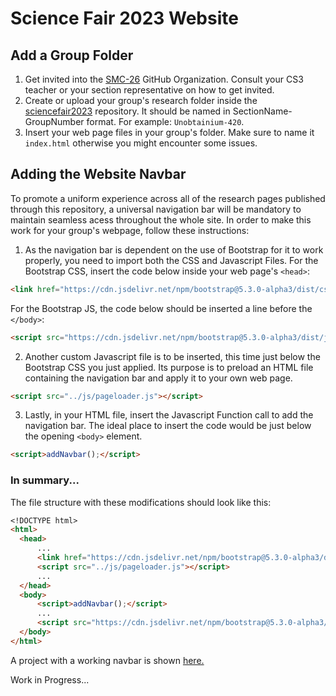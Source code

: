 # Science Fair 2023 Website
## Add a Group Folder
1. Get invited into the [SMC-26](https://github.com/SMC-26) GitHub Organization. Consult your CS3 teacher or your section representative on how to get invited.
2. Create or upload your group's research folder inside the [sciencefair2023](https://github.com/SMC-26/sciencefair2023/) repository. It should be named in SectionName-GroupNumber format. For example: `Unobtainium-420`.
3. Insert your web page files in your group's folder. Make sure to name it `index.html` otherwise you might encounter some issues.
## Adding the Website Navbar
To promote a uniform experience across all of the research pages published through this repository, a universal navigation bar will be mandatory to maintain seamless acess throughout the whole site. In order to make this work for your group's webpage, follow these instructions:

1. As the navigation bar is dependent on the use of Bootstrap for it to work properly, you need to import both the CSS and Javascript Files.
For the Bootstrap CSS, insert the code below inside your web page's `<head>`:
```md
<link href="https://cdn.jsdelivr.net/npm/bootstrap@5.3.0-alpha3/dist/css/bootstrap.min.css" rel="stylesheet">
```
For the Bootstrap JS, the code below should be inserted a line before the `</body>`:
```md
<script src="https://cdn.jsdelivr.net/npm/bootstrap@5.3.0-alpha3/dist/js/bootstrap.bundle.min.js"></script>
```
2. Another custom Javascript file is to be inserted, this time just below the Bootstrap CSS you just applied. Its purpose is to preload an HTML file containing the navigation bar and apply it to your own web page.
```md
<script src="../js/pageloader.js"></script>
```
3. Lastly, in your HTML file, insert the Javascript Function call to add the navigation bar. The ideal place to insert the code would be just below the opening `<body>` element.
```md
<script>addNavbar();</script>
```
### In summary...
The file structure with these modifications should look like this:
```md
<!DOCTYPE html>
<html>
  <head>
      ...
      <link href="https://cdn.jsdelivr.net/npm/bootstrap@5.3.0-alpha3/dist/css/bootstrap.min.css" rel="stylesheet">
      <script src="../js/pageloader.js"></script>
      ...
  </head>
  <body>
      <script>addNavbar();</script>
      ...
      <script src="https://cdn.jsdelivr.net/npm/bootstrap@5.3.0-alpha3/dist/js/bootstrap.bundle.min.js"></script>
  </body>
</html>
```
A project with a working navbar is shown [here.](https://smc-26.github.io/sciencefair2023/Lithium-3/)

Work in Progress...

